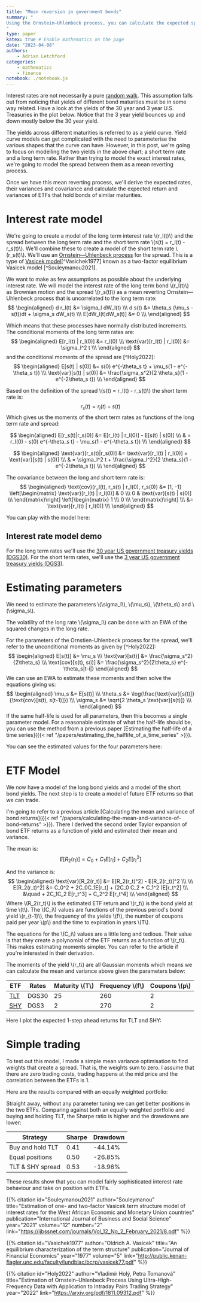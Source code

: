 ```yaml
---
title: "Mean reversion in government bonds"
summary: "
Using the Ornstein–Uhlenbeck process, you can calculate the expected spread between bond yields of different maturities. These expected values can then be used to estimated the expected value of treasury ETF spreads.
"
type: paper
katex: true # Enable mathematics on the page
date: "2023-04-08"
authors:
    - Adrian Letchford
categories:
    - mathematics
    - finance
notebook: ./notebook.js
---
```


Interest rates are not necessarily a pure [random walk](https://en.wikipedia.org/wiki/Random_walk). This assumption falls out from noticing that yields of different bond maturities must be in some way related. Have a look at the yields of the 30 year and 3 year U.S. Treasuries in the plot below. Notice that the 3 year yield bounces up and down mostly below the 30 year yield.

<plot id="interest_rates_plot"></plot>

The yields across different maturities is referred to as a yield curve. Yield curve models can get complicated with the need to parameterise the various shapes that the curve can have. However, in this post, we're going to focus on modelling the two yields in the above chart; a short term rate and a long term rate. Rather than trying to model the exact interest rates, we're going to model the spread between them as a mean reverting process.

Once we have this mean reverting process, we'll derive the expected rates, their variances and covariance and calculate the expected return and variances of ETFs that hold bonds of similar maturities.

# Interest rate model

We're going to create a model of the long term interest rate \\(r_l(t)\\) and the spread between the long term rate and the short term rate \\(s(t) = r_l(t) - r_s(t)\\). We'll combine these to create a model of the short term rate \\(r_s(t)\\). We'll use an [Ornstein—Uhlenbeck process](https://en.wikipedia.org/wiki/Ornstein%E2%80%93Uhlenbeck_process) for the spread. This is a type of [Vasicek model](https://en.wikipedia.org/wiki/Vasicek_model)[^Vasichek1977] known as a two-factor equilibrium Vasicek model [^Souleymanou2021].

We want to make as few assumptions as possible about the underlying interest rate. We will model the interest rate of the long term bond \\(r_l(t)\\) as Brownian motion and the spread \\(r_s(t)\\) as a mean reverting Ornstein—Uhlenbeck process that is uncorrelated to the long term rate:
$$
\begin{aligned}
d r_l(t) &= \sigma_l dW_l(t) \\\
d s(t) &= \theta_s (\mu_s - s(t))dt + \sigma_s dW_s(t) \\\
E[dW_l(t)dW_s(t)] &= 0 \\\
\end{aligned}
$$

Which means that these processes have normally distributed increments. The conditional moments of the long term rates are:
$$
\begin{aligned}
E[r_l(t) | r_l(0)] &= r_l(0) \\\
\text{var}[r_l(t) | r_l(0)] &= \sigma_l^2 t \\\
\end{aligned}
$$
and the conditional moments of the spread are [^Holy2022]:
$$
\begin{aligned}
E[s(t) | s(0)] &= s(0) e^{-\theta_s t} + \mu_s(1 - e^{-\theta_s t}) \\\
\text{var}[s(t) | s(0)] &= \frac{\sigma_s^2}{2 \theta_s}(1 - e^{-2\theta_s t}) \\\
\end{aligned}
$$

Based on the definition of the spread \\(s(t) = r_l(t) - r_s(t)\\) the short term rate is:
$$
r_s(t) = r_l(t) - s(t)
$$
Which gives us  the moments of the short term rates as functions of the long term rate and spread:

$$
\begin{aligned}
E[r_s(t)|r_s(0)] &= E[r_l(t) | r_l(0)] - E[s(t) | s(0)] \\\
& = r_l(0) - s(0) e^{-\theta_s t} - \mu_s(1 - e^{-\theta_s t}) \\\
\end{aligned}
$$

$$
\begin{aligned}
\text{var}[r_s(t)|r_s(0)] &= \text{var}[r_l(t) | r_l(0)] + \text{var}[s(t) | s(0)] \\\
& = \sigma_l^2 t + \frac{\sigma_l^2}{2 \theta_s}(1 - e^{-2\theta_s t}) \\\
\end{aligned}
$$

The covariance between the long and short term rate is:
$$
\begin{aligned}
\text{cov}(r_l(t), r_s(t) | r_l(0), r_s(0)) &=
[1, -1]
\left[\begin{matrix}
\text{var}[r_l(t) | r_l(0)] & 0 \\\
0 & \text{var}[s(t) | s(0)] \\\
\end{matrix}\right]
\left[\begin{matrix}
1 \\\
0 \\\
\end{matrix}\right] \\\
&= \text{var}[r_l(t) | r_l(0)] \\\
\end{aligned}
$$

You can play with the model here:

<bigfeature>

## Interest rate model demo

For the long term rates we'll use the [30 year US government treasury yields (DGS30)](https://fred.stlouisfed.org/series/DGS30). For the short term rates, we'll use the [3 year US government treasury yields (DGS3)](https://fred.stlouisfed.org/series/DGS3).

<div class="row align-items-center">
    <div class="col-12 col-xl-8">
        <plot id="interest_rate_model_plot"></plot>
    </div>
    <div class="col col-xl-4">
        <cell id="viewof_long_sigma"></cell>
        <cell id="viewof_spread_mean"></cell>
        <cell id="viewof_spread_speed"></cell>
        <cell id="viewof_spread_std"></cell>
        <cell id="viewof_position"></cell>
    </div>
</div>

</bigfeature>

# Estimating parameters

We need to estimate the parameters \\(\sigma_l\\), \\(\mu_s\\), \\(\theta_s\\) and \\(\sigma_s\\).

The volatility of the long rate \\(\sigma_l\\) can be done with an EWA of the squared changes in the long rate.

For the parameters of the Ornstien-Uhlenbeck process for the spread, we'll refer to the unconditional moments as given by [^Holy2022]:
$$
\begin{aligned}
E[s(t)] &= \mu_s \\\
\text{var}[s(t)] &= \frac{\sigma_s^2}{2\theta_s} \\\
\text{cov}[s(t), s(i)] &= \frac{\sigma_s^2}{2\theta_s} e^{-\theta_s|t-i|}
\end{aligned}
$$
We can use an EWA to estimate these moments and then solve the equations giving us:
$$
\begin{aligned}
\mu_s &= E[s(t)] \\\
\theta_s &= \log(\frac{\text{var}[s(t)]}{\text{cov}[s(t), s(t-1)]}) \\\
\sigma_s &= \sqrt{2 \theta_s \text{var}[s(t)]} \\\
\end{aligned}
$$
If the same half-life is used for all parameters, then this becomes a single parameter model. For a reasonable estimate of what the half-life should be, you can use the method from a previous paper [Estimating the half-life of a time series]({{< ref "/papers/estimating_the_halflife_of_a_time_series" >}}).

You can see the estimated values for the four parameters here:

<plot id="parameters_plot"></plot>

# ETF Model

We now have a model of the long bond yields and a model of the short bond yields. The next step is to create a model of future ETF returns so that we can trade.

I'm going to refer to a previous article [Calculating the mean and variance of bond returns]({{< ref "/papers/calculating-the-mean-and-variance-of-bond-returns" >}}). There I derived the second order Taylor expansion of bond ETF returns as a function of yield and estimated their mean and variance.

The mean is:
$$
E[R_2(r_t)] = C_0 + C_1 E[r_t] + C_2 E[r_t^2]
$$

And the variance is:
$$
\begin{aligned}
\text{var}[R_2(r_t)] &= E[R_2(r_t)^2] - E[R_2(r_t)]^2 \\\
\\\
E[R_2(r_t)^2] &= C_0^2 + 2C_0C_1E[r_t] + (2C_0 C_2 + C_1^2 )E[r_t^2] \\\
&\quad + 2C_1C_2 E[r_t^3] + C_2^2 E[r_t^4] \\\
\end{aligned}
$$
Where \\(R_2(r_t)\\) is the estimated ETF return and \\(r_t\\) is the bond yield at time \\(t\\). The \\(C_i\\) values are functions of the previous period's bond yield \\(r_{t-1}\\), the frequency of the yields \\(f\\), the number of coupons paid per year \\(p\\) and the time to expiration in years \\(T\\).

The equations for the \\(C_i\\) values are a little long and tedious. Their value is that they create a polynomial of the ETF returns as a function of \\(r_t\\). This makes estimating moments simpler. You can refer to the article if you're interested in their derivation.

The moments of the yield \\(r_t\\) are all Gaussian moments which means we can calculate the mean and variance above given the parameters below:

| ETF     | Rates | Maturity \\(T\\) | Frequency \\(f\\) | Coupons \\(p\\) |
|---------|-------|------------------|-------------------|-----------------|
| [TLT](https://www.ishares.com/us/products/239454/ishares-20-year-treasury-bond-etf)     | DGS30 | 25               | 260               | 2               |
| [SHY](https://www.ishares.com/us/products/239452/ishares-13-year-treasury-bond-etf)     | DGS3  | 2                | 270               | 2               |

Here I plot the expected 1-step ahead returns for TLT and SHY:

<plot id="expected_return_plot"></plot>

# Simple trading

To test out this model, I made a simple mean variance optimisation to find weights that create a spread. That is, the weights sum to zero. I assume that there are zero trading costs, trading happens at the mid price and the correlation between the ETFs is 1.

Here are the results compared with an equally weighted portfolio:

<plot id="trade_performance_plot"></plot>

Straight away, without any parameter tuning we can get better positions in the two ETFs. Comparing against both an equally weighted portfolio and buying and holding TLT, the Sharpe ratio is higher and the drawdowns are lower:

| Strategy          | Sharpe | Drawdown  |
|-------------------|--------|-----------|
| Buy and hold TLT  | 0.41   | -44.14%   |
| Equal positions   | 0.50   | -26.85%   |
| TLT & SHY spread  | 0.53   | -18.96%   |

These results show that you can model fairly sophisticated interest rate behaviour and take on position with ETFs.

{{% citation
    id="Souleymanou2021"
    author="Souleymanou"
    title="Estimation of one- and two-factor Vasicek term structure model of interest rates for the West African Economic and Monetary Union countries"
    publication="International Journal of Business and Social Science"
    year="2021"
    volume="12"
    number="2"
    link="https://ijbssnet.com/journals/Vol_12_No_2_February_2021/8.pdf"
%}}

{{% citation
    id="Vasichek1977"
    author="Oldrich A. Vasicek"
    title="An equilibrium characterization of the term structure"
    publication="Journal of Financial Economics"
    year="1977"
    volume="5"
    link="http://public.kenan-flagler.unc.edu/faculty/lundblac/bcrp/vasicek77.pdf"
%}}

{{% citation
    id="Holy2022"
    author="Vladimír Holý, Petra Tomanová"
    title="Estimation of Ornstein–Uhlenbeck Process Using Ultra-High-Frequency Data with Application to Intraday Pairs Trading Strategy"
    year="2022"
    link="https://arxiv.org/pdf/1811.09312.pdf"
%}}
